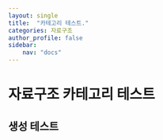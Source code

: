 ```yaml
---
layout: single
title:  "카테고리 테스트."
categories: 자료구조
author_profile: false
sidebar:
    nav: "docs"
---
```


# 자료구조 카테고리 테스트

## 생성 테스트